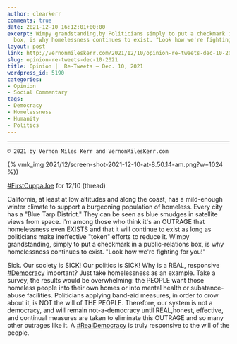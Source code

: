 ```yaml
---
author: clearkerr
comments: true
date: 2021-12-10 16:12:01+00:00
excerpt: Wimpy grandstanding,by Politicians simply to put a checkmark in a public-relations
  box, is why homelessness continues to exist. "Look how we're fighting for you!"
layout: post
link: http://vernonmileskerr.com/2021/12/10/opinion-re-tweets-dec-10-2021/
slug: opinion-re-tweets-dec-10-2021
title: Opinion |  Re-Tweets — Dec. 10, 2021
wordpress_id: 5190
categories:
- Opinion
- Social Commentary
tags:
- Democracy
- Homelessness
- Humanity
- Politics
---
```


* * *



    
    © 2021 by Vernon Miles Kerr and VernonMilesKerr.com







{% vmk_img 2021/12/screen-shot-2021-12-10-at-8.50.14-am.png?w=1024 %})





[#FirstCuppaJoe](https://twitter.com/hashtag/FirstCuppaJoe?src=hashtag_click) for 12/10 (thread)  







California, at least at low altitudes and along the coast, has a mild-enough winter climate to support a burgeoning population of homeless. Every city has a "Blue Tarp District." They can be seen as blue smudges in satellite views from space. I'm among those who think it's an OUTRAGE that homelessness even EXISTS and that it will continue to exist as long as politicians make ineffective "token" efforts to reduce it. Wimpy grandstanding, simply to put a checkmark in a public-relations box, is why homelessness continues to exist. "Look how we're fighting for you!" 







Sick. Our society is SICK! Our politics is SICK! Why is a REAL, responsive [#Democracy](https://twitter.com/hashtag/Democracy?src=hashtag_click) important? Just take homelessness as an example. Take a survey, the results would be overwhelming: the PEOPLE want those homeless people into their own homes or into mental health or substance-abuse facilities. Politicians applying band-aid measures, in order to crow about it, is NOT the will of THE PEOPLE. Therefore, our system is not a democracy, and will remain not-a-democracy until REAL,honest, effective, and continual measures are taken to eliminate this OUTRAGE and so many other outrages like it.  A [#RealDemocracy](https://twitter.com/hashtag/RealDemocracy?src=hashtag_click) is truly responsive to the will of the people.



